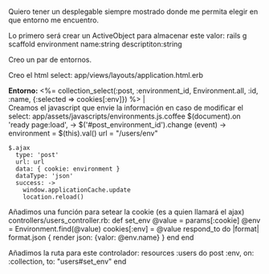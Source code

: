 Quiero tener un desplegable siempre mostrado donde me permita elegir en que entorno me encuentro.

Lo primero será crear un ActiveObject para almacenar este valor:
  rails g scaffold environment name:string descriptiton:string

Creo un par de entornos.

Creo el html select:
app/views/layouts/application.html.erb
<div id="user_login_box" style="float:right">
  <b>Entorno:</b> <%= collection_select(:post, :environment_id, Environment.all, :id, :name, {:selected => cookies[:env]}) %> |
</div>


Creamos el javascript que envie la información en caso de modificar el select:
app/assets/javascripts/environments.js.coffee
$(document).on 'ready page:load', ->
  $('#post_environment_id').change (event) ->
    environment = $(this).val()
    url = "/users/env"

    $.ajax
      type: 'post'
      url: url
      data: { cookie: environment }
      dataType: 'json'
      success: ->
        window.applicationCache.update
        location.reload()


Añadimos una función para setear la cookie (es a quien llamará el ajax)
controllers/users_controller.rb:
  def set_env
    @value = params[:cookie]
    @env = Environment.find(@value)
    cookies[:env] = @value
    respond_to do |format|
      format.json { render json: {valor: @env.name} }
    end
  end


Añadimos la ruta para este controlador:
  resources :users do
    post :env, on: :collection, to: "users#set_env"
  end
